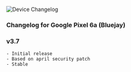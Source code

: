 ![Device Changelog](https://i.imgur.com/C0Wcdr5.png)

### Changelog for Google Pixel 6a (Bluejay)

### v3.7
```
- Initial release
- Based on april security patch
- Stable
```
